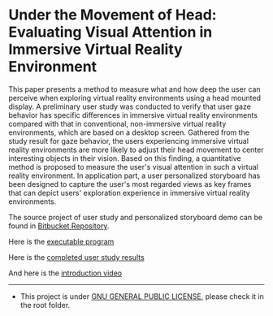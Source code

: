 # Under the Movement of Head: Evaluating Visual Attention in Immersive Virtual Reality Environment
This paper presents a method to measure what and how deep the user can perceive when exploring virtual reality environments using a head mounted display. A preliminary user study was conducted to verify that user gaze behavior has specific differences in immersive virtual reality environments compared with that in conventional, non-immersive virtual reality environments, which are based on a desktop screen. Gathered from the study result for gaze behavior, the users experiencing immersive virtual reality environments are more likely to adjust their head movement to center interesting objects in their vision. Based on this finding, a quantitative method is proposed to measure the user's visual attention in such a virtual reality environment. In application part, a user personalized storyboard has been designed to capture the user's most regarded views as key frames that can depict users' exploration experience in immersive virtual reality environments. 

The source project of user study and personalized storyboard demo can be found in [Bitbucket Repository](https://bitbucket.org/Honglei_Han/viewguideuserstudyvrlimitedsize).

Here is the [executable program]()

Here is the [completed user study results]()

And here is the [introduction video]()

----

- This project is under [GNU GENERAL PUBLIC LICENSE](https://www.gnu.org/licenses/), please check it in the root folder.